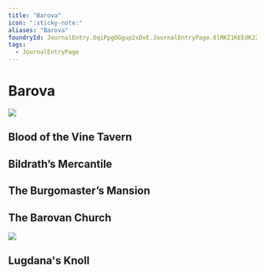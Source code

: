 ```yaml
---
title: "Barova"
icon: ":sticky-note:"
aliases: "Barova"
foundryId: JournalEntry.OqiPpgOGgup2xDvE.JournalEntryPage.8lMKZ1KEEdK2Zcjv
tags:
  - JournalEntryPage
---
```


# Barova
![](modules/legends-of-barovia-pk/assets/scene/Village%20of%20Barovia%2018x10.webp)
## Blood of the Vine Tavern

## Bildrath’s Mercantile

## The Burgomaster’s Mansion 

## The Barovan Church
![](modules/legends-of-barovia-pk/assets/scene/Barovia%20Church%2018x10.webp)
## Lugdana's Knoll